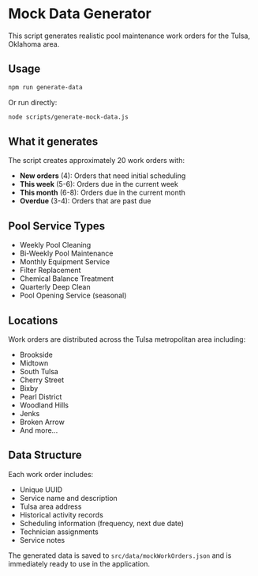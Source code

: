 # Mock Data Generator

This script generates realistic pool maintenance work orders for the Tulsa, Oklahoma area.

## Usage

```bash
npm run generate-data
```

Or run directly:

```bash
node scripts/generate-mock-data.js
```

## What it generates

The script creates approximately 20 work orders with:

- **New orders** (4): Orders that need initial scheduling
- **This week** (5-6): Orders due in the current week
- **This month** (6-8): Orders due in the current month
- **Overdue** (3-4): Orders that are past due

## Pool Service Types

- Weekly Pool Cleaning
- Bi-Weekly Pool Maintenance
- Monthly Equipment Service
- Filter Replacement
- Chemical Balance Treatment
- Quarterly Deep Clean
- Pool Opening Service (seasonal)

## Locations

Work orders are distributed across the Tulsa metropolitan area including:

- Brookside
- Midtown
- South Tulsa
- Cherry Street
- Bixby
- Pearl District
- Woodland Hills
- Jenks
- Broken Arrow
- And more...

## Data Structure

Each work order includes:
- Unique UUID
- Service name and description
- Tulsa area address
- Historical activity records
- Scheduling information (frequency, next due date)
- Technician assignments
- Service notes

The generated data is saved to `src/data/mockWorkOrders.json` and is immediately ready to use in the application.
